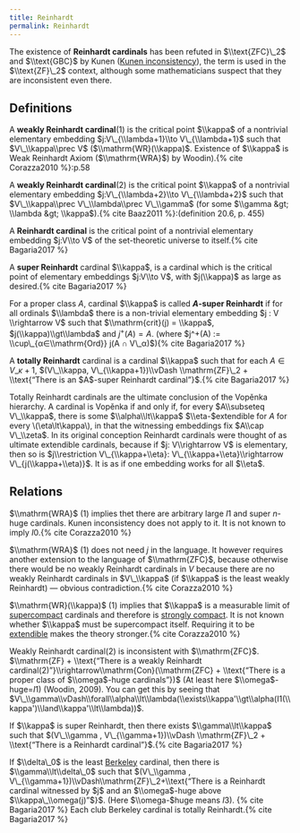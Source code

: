 ```yaml
---
title: Reinhardt
permalink: Reinhardt
---
```












The existence of **Reinhardt cardinals** has been refuted in
$\\text{ZFC}\_2$ and $\\text{GBC}$ by Kunen ([Kunen
inconsistency](Kunen_inconsistency "Kunen inconsistency")),
the term is used in the $\\text{ZF}\_2$ context, although some
mathematicians suspect that they are inconsistent even there.

## Definitions

A **weakly Reinhardt cardinal**(1) is the critical point $\\kappa$ of a
nontrivial elementary embedding $j:V\_{\\lambda+1}\\to V\_{\\lambda+1}$
such that $V\_\\kappa\\prec V$ ($\\mathrm{WR}(\\kappa)$. Existence of
$\\kappa$ is Weak Reinhardt Axiom ($\\mathrm{WRA}$) by
Woodin).{% cite Corazza2010 %}:p.58

A **weakly Reinhardt cardinal**(2) is the critical point $\\kappa$ of a
nontrivial elementary embedding $j:V\_{\\lambda+2}\\to V\_{\\lambda+2}$
such that $V\_\\kappa\\prec V\_\\lambda\\prec V\_\\gamma$ (for some
$\\gamma &gt; \\lambda &gt;
\\kappa$).{% cite Baaz2011 %}:(definition 20.6, p. 455)

A **Reinhardt cardinal** is the critical point of a nontrivial
elementary embedding $j:V\\to V$ of the set-theoretic universe to
itself.{% cite Bagaria2017 %}

A **super Reinhardt** cardinal $\\kappa$, is a cardinal which is the
critical point of elementary embeddings $j:V\\to V$, with $j(\\kappa)$
as large as
desired.{% cite Bagaria2017 %}

For a proper class $A$, cardinal $\\kappa$ is called **$A$-super
Reinhardt** if for all ordinals $\\lambda$ there is a non-trivial
elementary embedding $j : V \\rightarrow V$ such that $\\mathrm{crit}(j)
= \\kappa$, $j(\\kappa)\\gt\\lambda$ and $j^+(A)=A$. (where $j^+(A) :=
\\cup\_{α∈\\mathrm{Ord}} j(A ∩
V\_α)$){% cite Bagaria2017 %}

A **totally Reinhardt** cardinal is a cardinal $\\kappa$ such that for
each $A ∈ V\_{κ+1}$, $(V\_\\kappa, V\_{\\kappa+1})\\vDash
\\mathrm{ZF}\_2 + \\text{“There is an $A$-super Reinhardt
cardinal”}$.{% cite Bagaria2017 %}

Totally Reinhardt cardinals are the ultimate conclusion of the Vopěnka
hierarchy. A cardinal is Vopěnka if and only if, for every $A\\subseteq
V\_\\kappa$, there is some $\\alpha\\lt\\kappa$ $\\eta-$extendible for
$A$ for every \\(\\eta\\lt\\kappa\\), in that the witnessing embeddings
fix $A\\cap V\_\\zeta$. In its original conception Reinhardt cardinals
were thought of as ultimate extendible cardinals, because if $j:
V\\rightarrow V$ is elementary, then so is $j\\restriction
V\_{\\kappa+\\eta}: V\_{\\kappa+\\eta}\\rightarrow
V\_{j(\\kappa+\\eta)}$. It is as if one embedding works for all $\\eta$.

## Relations

$\\mathrm{WRA}$ (1) implies thet there are arbitrary large $I1$ and
super $n$-huge cardinals. Kunen inconsistency does not apply to it. It
is not known to imply
$I0$.{% cite Corazza2010 %}

$\\mathrm{WRA}$ (1) does not need $j$ in the language. It however
requires another extension to the language of $\\mathrm{ZFC}$, because
otherwise there would be no weakly Reinhardt cardinals in $V$ because
there are no weakly Reinhardt cardinals in $V\_\\kappa$ (if $\\kappa$ is
the least weakly Reinhardt) — obvious
contradiction.{% cite Corazza2010 %}

$\\mathrm{WR}(\\kappa)$ (1) implies that $\\kappa$ is a measurable limit
of
[supercompact](Supercompact "Supercompact")
cardinals and therefore is [strongly
compact](Strongly_compact "Strongly compact").
It is not known whether $\\kappa$ must be supercompact itself. Requiring
it to be
[extendible](Extendible "Extendible")
makes the theory
stronger.{% cite Corazza2010 %}

Weakly Reinhardt cardinal(2) is inconsistent with $\\mathrm{ZFC}$.
$\\mathrm{ZF} + \\text{“There is a weakly Reinhardt
cardinal(2)”}\\rightarrow\\mathrm{Con}(\\mathrm{ZFC} + \\text{“There is
a proper class of $\\omega$-huge cardinals”})$ (At least here
$\\omega$-huge=$I1$) (Woodin, 2009). You can get this by seeing that
$V\_\\gamma\\vDash\\forall\\alpha\\lt\\lambda(\\exists\\kappa'\\gt\\alpha(I1(\\kappa')\\land\\kappa'\\lt\\lambda))$.

If $\\kappa$ is super Reinhardt, then there exists $\\gamma\\lt\\kappa$
such that $(V\_\\gamma , V\_{\\gamma+1})\\vDash \\mathrm{ZF}\_2 +
\\text{“There is a Reinhardt
cardinal”}$.{% cite Bagaria2017 %}

If $\\delta\_0$ is the least
[Berkeley](Berkeley "Berkeley")
cardinal, then there is $\\gamma\\lt\\delta\_0$ such that $(V\_\\gamma ,
V\_{\\gamma+1})\\vDash\\mathrm{ZF}\_2+\\text{“There is a Reinhardt
cardinal witnessed by $j$ and an $\\omega$-huge above
$\\kappa\_\\omega(j)”$}$. (Here $\\omega-$huge means $I3$).
{% cite Bagaria2017 %} Each club
Berkeley cardinal is totally
Reinhardt.{% cite Bagaria2017 %}
